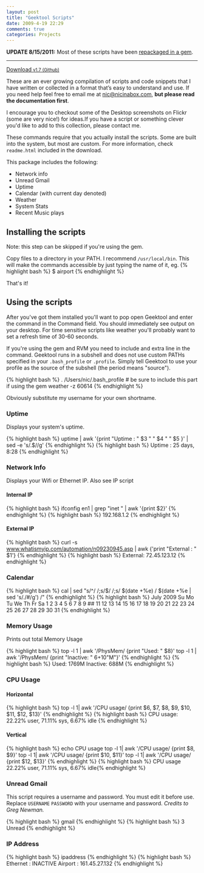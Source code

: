 ```yaml
---
layout: post
title: "Geektool Scripts"
date: 2009-4-19 22:29
comments: true
categories: Projects
---
```


**UPDATE 8/15/2011:** Most of these scripts have been [repackaged in a gem](http://rubygems.org/gems/geeklets2).
***
<nav class="try">
  <a class="download" href="https://github.com/nicinabox/Geektool-Scripts/zipball/master">Download <small>v1.7 (Github)</small></a>
</nav>

These are an ever growing compilation of scripts and code snippets that I have written or collected in a format that’s easy to understand and use. If you need help feel free to email me at [nic@nicinabox.com](mailto:nic@nicinabox.com), **but please read the documentation first**.

I encourage you to checkout some of the Desktop screenshots on Flickr (some are very nice!) for ideas.If you have a script or something clever you'd like to add to this collection, please contact me.

These commands require that you actually install the scripts. Some are built into the system, but most are custom. For more information, check `readme.html` included in the download.

<!--more-->

This package includes the following:

  * Network info
  * Unread Gmail
  * Uptime
  * Calendar (with current day denoted)
  * Weather
  * System Stats
  * Recent Music plays

## Installing the scripts

Note: this step can be skipped if you're using the gem.

Copy files to a directory in your PATH. I recommend `/usr/local/bin`. This will make the commands accessible by just typing the name of it, eg.
{% highlight bash %}
$ airport
{% endhighlight %}

That's it!

## Using the scripts

After you've got them installed you'll want to pop open Geektool and enter the command in the Command field. You should immediately see output on your desktop. For time sensitive scripts like weather you'll probably want to set a refresh time of 30-60 seconds.

If you're using the gem and RVM you need to include and extra line in the command. Geektool runs in a subshell and does not use custom PATHs specified in your `.bash_profile` or `.profile`. Simply tell Geektool to use your profile as the source of the subshell (the period means "source").

{% highlight bash %}
. /Users/nic/.bash_profile # be sure to include this part if using the gem
weather -z 60614
{% endhighlight %}

Obviously substitute my username for your own shortname.

### Uptime

Displays your system's uptime.

{% highlight bash %}
uptime | awk '{print "Uptime : " $3 " " $4 " " $5 }' | sed -e 's/.$//g'
{% endhighlight %}
{% highlight bash %}
Uptime : 25 days, 8:28
{% endhighlight %}

### Network Info

Displays your Wifi or Ethernet IP. Also see IP script

#### Internal IP

{% highlight bash %}
ifconfig en1 | grep "inet " | awk '{print $2}'
{% endhighlight %}
{% highlight bash %}
192.168.1.2
{% endhighlight %}

#### External IP

{% highlight bash %}
curl -s www.whatismyip.com/automation/n09230945.asp | awk {'print "External : " $1'}
{% endhighlight %}
{% highlight bash %}
External: 72.45.123.12
{% endhighlight %}

### Calendar

{% highlight bash %}
cal | sed "s/^/ /;s/$/ /;s/ $(date +%e) / $(date +%e | sed 's/./#/g') /"
{% endhighlight %}
{% highlight bash %}
      July 2009
Su Mo Tu We Th Fr Sa
          1  2  3  4
 5  6  7  8  9 ## 11
12 13 14 15 16 17 18
19 20 21 22 23 24 25
26 27 28 29 30 31
{% endhighlight %}

### Memory Usage

Prints out total Memory Usage

{% highlight bash %}
top -l 1 | awk '/PhysMem/ {print "Used: " $8}'
top -l 1 | awk '/PhysMem/ {print "Inactive:  " $6+$10"M"}'
{% endhighlight %}
{% highlight bash %}
Used:  1769M
Inactive:  688M
{% endhighlight %}

### CPU Usage

#### Horizontal

{% highlight bash %}
top -l 1| awk '/CPU usage/ {print $6, $7, $8, $9, $10, $11, $12, $13}'
{% endhighlight %}
{% highlight bash %}
CPU usage: 22.22% user, 71.11% sys, 6.67% idle
{% endhighlight %}

#### Vertical

{% highlight bash %}
echo CPU usage
top -l 1| awk '/CPU usage/ {print $8, $9}'
top -l 1| awk '/CPU usage/ {print $10, $11}'
top -l 1| awk '/CPU usage/ {print $12, $13}'
{% endhighlight %}
{% highlight bash %}
CPU usage
22.22% user,
71.11% sys,
6.67% idle{% endhighlight %}

### Unread Gmail

This script requires a username and password. You must edit it before use. Replace `USERNAME` `PASSWORD` with your username and password. _Credits to Greg Newman._

{% highlight bash %}
gmail
{% endhighlight %}
{% highlight bash %}
3 Unread
{% endhighlight %}

### IP Address

{% highlight bash %}
ipaddress
{% endhighlight %}
{% highlight bash %}
Ethernet : INACTIVE
Airport : 161.45.27.132
{% endhighlight %}
